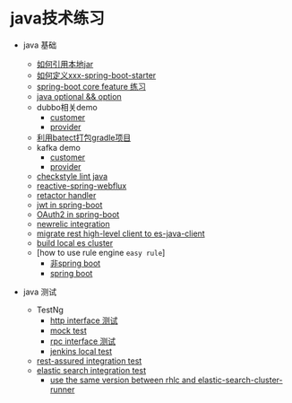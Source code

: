 # java技术练习

* java 基础
  * [如何引用本地jar](https://github.com/Fdslk/javaLearning/tree/master/code/consumer)
  * [如何定义xxx-spring-boot-starter](https://github.com/Fdslk/javaLearning/tree/master/code/customstarter)
  * [spring-boot core feature 练习](https://github.com/Fdslk/javaLearning/tree/master/code/demo/)
  * [java optional && option](https://github.com/Fdslk/javaLearning/tree/master/code/option_optional_practice)
  * dubbo相关demo
    * [customer](https://github.com/Fdslk/javaLearning/tree/master/code/dubbo-consumer)
    * [provider](https://github.com/Fdslk/javaLearning/tree/master/code/dubbo-provider)
  * [利用batect打包gradle项目](https://github.com/Fdslk/javaLearning/tree/master/code/gradleJavaDemo)
  * kafka demo
    * [customer](https://github.com/Fdslk/javaLearning/tree/master/code/kafkaConsumer)
    * [provider](https://github.com/Fdslk/javaLearning/tree/master/code/kafkaProducer)
  * [checkstyle lint java](https://github.com/Fdslk/javaLearning/tree/master/code/lintJava)
  * [reactive-spring-webflux](https://github.com/Fdslk/javaLearning/tree/master/code/reactive-spring-webflux)
  * [retactor handler](https://github.com/Fdslk/javaLearning/tree/master/code/reactiveWebApplication)
  * [jwt in spring-boot](https://github.com/Fdslk/javaLearning/tree/master/code/spring-boot-jwt)
  * [OAuth2 in spring-boot](https://github.com/Fdslk/javaLearning/tree/master/code/authbyzero)
  * [newrelic integration](https://github.com/Fdslk/javaLearning/tree/master/code/newrelic)
  * [migrate rest high-level client to es-java-client](https://github.com/Fdslk/javaLearning/tree/master/code/esjavaapi)
  * [build local es cluster](https://github.com/Fdslk/javaLearning/tree/master/code/local-es-cluster)
  * [how to use rule engine `easy rule`]
    * [非spring boot](https://github.com/Fdslk/javaLearning/tree/master/code/easyRule)
    * [spring boot](https://github.com/Fdslk/javaLearning/tree/master/code/easyruledemo)

* java 测试
  * TestNg
    * [http interface 测试](https://github.com/Fdslk/javaLearning/blob/master/code/httpinterfacetest/src/test/java/com/fang/GetMobilePhoneTest.java)
    * [mock test](https://github.com/Fdslk/javaLearning/tree/master/code/mocktest)
    * [rpc interface 测试](https://github.com/Fdslk/javaLearning/tree/master/code/rpcinterface)
    * [jenkins local test](https://github.com/Fdslk/javaLearning/tree/master/code/testDemo)
  * [rest-assured integration test](https://github.com/Fdslk/javaLearning/tree/master/code/openapidemo)
  * [elastic search integration test](https://github.com/Fdslk/javaLearning/tree/master/code/estest)
	* [use the same version between rhlc and elastic-search-cluster-runner](https://github.com/Fdslk/javaLearning/tree/master/code/EmbededESIntegrationTest)

